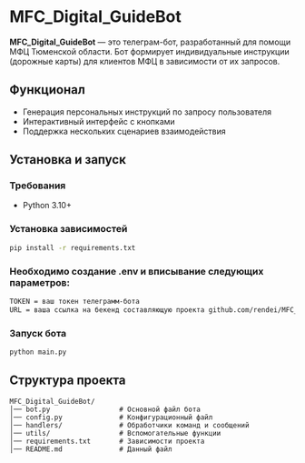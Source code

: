 # MFC_Digital_GuideBot

**MFC_Digital_GuideBot** — это телеграм-бот, разработанный для помощи МФЦ Тюменской области. Бот формирует индивидуальные инструкции (дорожные карты) для клиентов МФЦ в зависимости от их запросов.

## Функционал
- Генерация персональных инструкций по запросу пользователя
- Интерактивный интерфейс с кнопками
- Поддержка нескольких сценариев взаимодействия

## Установка и запуск
### Требования
- Python 3.10+

### Установка зависимостей
```bash
pip install -r requirements.txt
```

### Необходимо создание .env и вписывание следующих параметров:
```bash
TOKEN = ваш токен телеграмм-бота
URL = ваша ссылка на бекенд составляющую проекта github.com/rendei/MFC_Digital_Guide_Backend
```

### Запуск бота
```bash
python main.py
```

## Структура проекта
```
MFC_Digital_GuideBot/
│── bot.py                 # Основной файл бота
│── config.py              # Конфигурационный файл
│── handlers/              # Обработчики команд и сообщений
│── utils/                 # Вспомогательные функции
│── requirements.txt       # Зависимости проекта
│── README.md              # Данный файл
```

